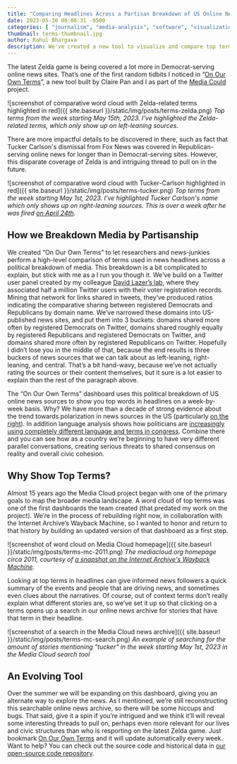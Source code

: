 ```yaml
---
title: "Comparing Headlines Across a Partisan Breakdown of US Online News"
date: 2023-05-30 00:08:31 -0500
categories: [ "journalism", "media-analysis", "software", "visualization" ]
thumbnail: terms-thumbnail.jpg
author: Rahul Bhargava
description: We've created a new tool to visualize and compare top terms across a partisan breakdown of online news. Use it to explore the sometimes divering narratives in our increasingly polarized US media environment.
---
```


The latest Zelda game is being covered a lot more in Democrat-serving online news sites.  That’s one of the first random tidbits I noticed in “[On Our Own Terms](https://dataculture.northeastern.edu/our-own-terms/)”, a new tool built by Claire Pan and I as part of the [Media Could](https://mediacloud.org) project.

![screenshot of comparative word cloud with Zelda-related terms highlighted in red]({{ site.baseurl }}/static/img/posts/terms-zelda.png)
*Top terms from the week starting May 15th, 2023. I've highlighted the Zelda-related terms, which only show up on left-leaning sources.*

There are more impactful details to be discovered in there, such as fact that Tucker Carlson's dismissal from Fox News was covered in Republican-serving online news for longer than in Democrat-serving sites. However, this disparate coverage of Zelda is and intriguing thread to pull on in the future.

![screenshot of comparative word cloud with Tucker-Carlson highlighted in red]({{ site.baseurl }}/static/img/posts/terms-tucker.png)
*Top terms from the week starting May 1st, 2023. I've highlighted Tucker Carlson's name which only shows up on right-leaning sources. This is over a week after he was fired [on April 24th](https://www.npr.org/2023/04/24/1171641969/fox-news-fires-tucker-carlson-in-stunning-move-a-week-after-787-million-settleme).*

## How we Breakdown Media by Partisanship

We created “On Our Own Terms” to let researchers and news-junkies perform a high-level comparison of terms used in news headlines across a political breakdown of media. This breakdown is a bit complicated to explain, but stick with me as a I run you though it. We’ve build on a Twitter user panel created by my colleague [David Lazer’s lab](https://lazerlab.net), where they associated half a million Twitter users with their voter registration records. Mining that network for links shared in tweets, they’ve produced ratios indicating the comparative sharing between registered Democrats and Republicans by domain name. We’ve narrowed these domains into US-published news sites, and put them into 3 buckets: domains shared more often by registered Democrats on Twitter, domains shared roughly equally by registered Republicans and registered Democrats on Twitter, and domains shared more often by registered Republicans on Twitter. Hopefully I didn’t lose you in the middle of that, because the end results is three buckers of news sources that we can talk about as left-leaning, right-leaning, and central. That’s a bit hand-wavy, because we’ve not actually rating the sources or their content themselves, but it sure is a lot easier to explain than the rest of the paragraph above.

The “On Our Own Terms” dashboard uses this political breakdown of US online news sources to show you top words in headlines on a week-by-week basis. Why? We have more than a decade of strong evidence about the trend towards polarization in news sources in the US (particularly [on the right](https://cyber.harvard.edu/publications/2017/08/mediacloud)). In addition language analysis shows how politicians are [increasingly using completely different language and terms in congress](https://www.usatoday.com/in-depth/news/investigations/2022/09/09/congress-twitter-language-used-democrats-republicans/10146954002/). Combine there and you can see how as a country we’re beginning to have very different parallel conversations, creating serious threats to shared consensus on reality and overall civic cohesion.

## Why Show Top Terms?

Almost 15 years ago the Media Cloud project began with one of the primary goals to map the broader media landscape. A word cloud of top terms was one of the first dashboards the team created (that predated my work on the project). We’re in the process of rebuilding right now, in collaboration with the Internet Archive’s Wayback Machine, so I wanted to honor and return to that history by building an updated version of that dashboard as a first step. 

![screenshot of word cloud on Media Cloud homepage]({{ site.baseurl }}/static/img/posts/terms-mc-2011.png)
*The mediacloud.org homepage circa 2011, courtesy of [a snapshot on the Internet Archive's Wayback Machine](https://web.archive.org/web/20110727080058/http://www.mediacloud.org/dashboard/view/1?q1=64024).*

Looking at top terms in headlines can give informed news followers a quick summary of the events and people that are driving news, and sometimes even clues about the narratives. Of course, out of context terms don’t really explain what different stories are, so we’ve set it up so that clicking on a terms opens up a search in our online news archive for stories that have that term in their headline.

![screenshot of a search in the Media Cloud news archive]({{ site.baseurl }}/static/img/posts/terms-mc-search.png)
*An example of searching for the amount of stories mentioning "tucker" in the week starting May 1st, 2023 in the Media Cloud search tool*

## An Evolving Tool

Over the summer we will be expanding on this dashboard, giving you an alternate way to explore the news.  As I mentioned, we’re still reconstructing this searchable online news archive, so there will be some hiccups and bugs. That said, give it a spin if you’re intrigued and we think it’ll will reveal some interesting threads to pull on, perhaps even more relevant for our lives and civic structures than who is resporting on the latest Zelda game.  Just bookmark [On Our Own Terms](https://dataculture.northeastern.edu/our-own-terms/) and it will update automatically every week. Want to help? You can check out the source code and historical data in [our open-source code repository](https://github.com/dataculturegroup/us-politics-weekly-terms).
